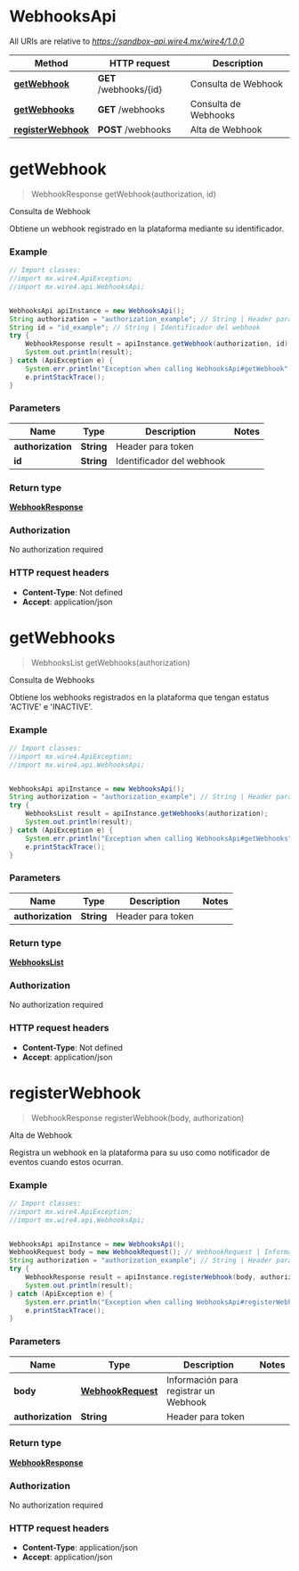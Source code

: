 # WebhooksApi

All URIs are relative to *https://sandbox-api.wire4.mx/wire4/1.0.0*

Method | HTTP request | Description
------------- | ------------- | -------------
[**getWebhook**](WebhooksApi.md#getWebhook) | **GET** /webhooks/{id} | Consulta de Webhook
[**getWebhooks**](WebhooksApi.md#getWebhooks) | **GET** /webhooks | Consulta de Webhooks
[**registerWebhook**](WebhooksApi.md#registerWebhook) | **POST** /webhooks | Alta de Webhook

<a name="getWebhook"></a>
# **getWebhook**
> WebhookResponse getWebhook(authorization, id)

Consulta de Webhook

Obtiene un webhook registrado en la plataforma mediante su identificador.

### Example
```java
// Import classes:
//import mx.wire4.ApiException;
//import mx.wire4.api.WebhooksApi;


WebhooksApi apiInstance = new WebhooksApi();
String authorization = "authorization_example"; // String | Header para token
String id = "id_example"; // String | Identificador del webhook
try {
    WebhookResponse result = apiInstance.getWebhook(authorization, id);
    System.out.println(result);
} catch (ApiException e) {
    System.err.println("Exception when calling WebhooksApi#getWebhook");
    e.printStackTrace();
}
```

### Parameters

Name | Type | Description  | Notes
------------- | ------------- | ------------- | -------------
 **authorization** | **String**| Header para token |
 **id** | **String**| Identificador del webhook |

### Return type

[**WebhookResponse**](WebhookResponse.md)

### Authorization

No authorization required

### HTTP request headers

 - **Content-Type**: Not defined
 - **Accept**: application/json

<a name="getWebhooks"></a>
# **getWebhooks**
> WebhooksList getWebhooks(authorization)

Consulta de Webhooks

Obtiene los webhooks registrados en la plataforma que tengan estatus &#x27;ACTIVE&#x27; e &#x27;INACTIVE&#x27;.

### Example
```java
// Import classes:
//import mx.wire4.ApiException;
//import mx.wire4.api.WebhooksApi;


WebhooksApi apiInstance = new WebhooksApi();
String authorization = "authorization_example"; // String | Header para token
try {
    WebhooksList result = apiInstance.getWebhooks(authorization);
    System.out.println(result);
} catch (ApiException e) {
    System.err.println("Exception when calling WebhooksApi#getWebhooks");
    e.printStackTrace();
}
```

### Parameters

Name | Type | Description  | Notes
------------- | ------------- | ------------- | -------------
 **authorization** | **String**| Header para token |

### Return type

[**WebhooksList**](WebhooksList.md)

### Authorization

No authorization required

### HTTP request headers

 - **Content-Type**: Not defined
 - **Accept**: application/json

<a name="registerWebhook"></a>
# **registerWebhook**
> WebhookResponse registerWebhook(body, authorization)

Alta de Webhook

Registra un webhook en la plataforma para su uso como notificador de eventos cuando estos ocurran.

### Example
```java
// Import classes:
//import mx.wire4.ApiException;
//import mx.wire4.api.WebhooksApi;


WebhooksApi apiInstance = new WebhooksApi();
WebhookRequest body = new WebhookRequest(); // WebhookRequest | Información para registrar un Webhook
String authorization = "authorization_example"; // String | Header para token
try {
    WebhookResponse result = apiInstance.registerWebhook(body, authorization);
    System.out.println(result);
} catch (ApiException e) {
    System.err.println("Exception when calling WebhooksApi#registerWebhook");
    e.printStackTrace();
}
```

### Parameters

Name | Type | Description  | Notes
------------- | ------------- | ------------- | -------------
 **body** | [**WebhookRequest**](WebhookRequest.md)| Información para registrar un Webhook |
 **authorization** | **String**| Header para token |

### Return type

[**WebhookResponse**](WebhookResponse.md)

### Authorization

No authorization required

### HTTP request headers

 - **Content-Type**: application/json
 - **Accept**: application/json

